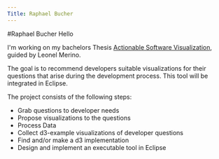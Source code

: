 ```yaml
---
Title: Raphael Bucher
---
```

#Raphael Bucher
Hello

I'm working on my bachelors Thesis [Actionable Software Visualization](%base_url%/wiki/projects/mastersbachelorsprojects/obsolete/Actionable-Software-Visualization), guided by Leonel Merino. 

The goal is to recommend developers suitable visualizations for their questions that arise during the development process. This tool will be integrated in Eclipse.

The project consists of the following steps:

- Grab questions to developer needs
- Propose visualizations to the questions
- Process Data
- Collect d3-example visualizations of developer questions
- Find and/or make a d3 implementation
- Design and implement an executable tool in Eclipse
